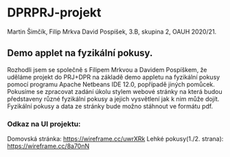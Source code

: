 # DPRPRJ-projekt
 Martin Šimčík, Filip Mrkva David Pospíšek, 3.B, skupina 2, OAUH 2020/21.
## Demo applet na fyzikální pokusy.
 Rozhodli jsem se společně s Filipem Mrkvou a Davidem Pospíškem, že uděláme projekt do PRJ+DPR na základě demo appletu na fyzikální pokusy pomocí programu Apache Netbeans IDE 12.0, popřípadě jiných pomůcek. Pokusíme se zpracovat zadání úkolu stylem webové stránky na která budou představeny různé fyzikální pokusy a jejich vysvětlení jak k nim může dojít. Fyzikální pokusy a data ze stránky bude možno stáhnout ve formátu pdf.
### Odkaz na UI projektu:
Domovská stránka: https://wireframe.cc/uwrXRk 
Lehké pokusy(1./2. strana): https://wireframe.cc/8a70nN
